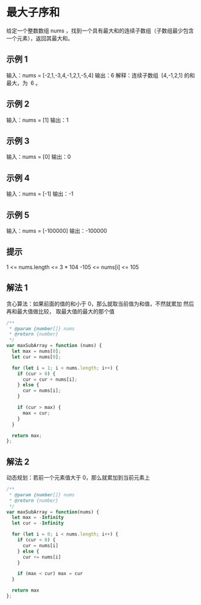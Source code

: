 # 最大子序和

给定一个整数数组 nums ，找到一个具有最大和的连续子数组（子数组最少包含一个元素），返回其最大和。

## 示例 1

输入：nums = [-2,1,-3,4,-1,2,1,-5,4]
输出：6
解释：连续子数组  [4,-1,2,1] 的和最大，为  6 。

## 示例 2

输入：nums = [1]
输出：1

## 示例 3

输入：nums = [0]
输出：0

## 示例 4

输入：nums = [-1]
输出：-1

## 示例 5

输入：nums = [-100000]
输出：-100000

## 提示

1 <= nums.length <= 3 \* 104
-105 <= nums[i] <= 105

## 解法 1

贪心算法：如果前面的值的和小于 0，那么就取当前值为和值，不然就累加
然后再和最大值做比较， 取最大值的最大的那个值

```js
/**
 * @param {number[]} nums
 * @return {number}
 */
var maxSubArray = function (nums) {
  let max = nums[0];
  let cur = nums[0];

  for (let i = 1; i < nums.length; i++) {
    if (cur > 0) {
      cur = cur + nums[i];
    } else {
      cur = nums[i];
    }

    if (cur > max) {
      max = cur;
    }
  }

  return max;
};
```

## 解法 2

动态规划：若前一个元素值大于 0，那么就累加到当前元素上

```js
/**
 * @param {number[]} nums
 * @return {number}
 */
var maxSubArray = function(nums) {
  let max = -Infinity
  let cur = -Infinity

  for (let i = 0; i < nums.length; i++) {
    if (cur < 0) {
      cur = nums[i]
    } else {
      cur += nums[i]
    }

    if (max < cur) max = cur
  }

  return max
};
```
